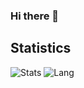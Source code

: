 ### Hi there 👋

## Statistics
![Stats](https://github-readme-stats.vercel.app/api?username=fashionzzZ)
![Lang](https://github-readme-stats.vercel.app/api/top-langs/?username=fashionzzZ&hide=ipynb,html&layout=compact)
